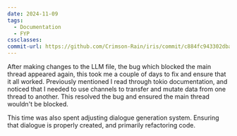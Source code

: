 ```yaml
---
date: 2024-11-09
tags:
  - Documentation
  - FYP
cssclasses: 
commit-url: https://github.com/Crimson-Rain/iris/commit/c884fc943302dba82f64c721b91c0006fe2d65ea
---
```

After making changes to the LLM file, the bug which blocked the main thread appeared again, this took me a couple of days to fix and ensure that it all worked. Previously mentioned I read through tokio documentation, and noticed that I needed to use channels to transfer and mutate data from one thread to another. This resolved the bug and ensured the main thread wouldn't be blocked. 

This time was also spent adjusting dialogue generation system. Ensuring that dialogue is properly created, and primarily refactoring code. 